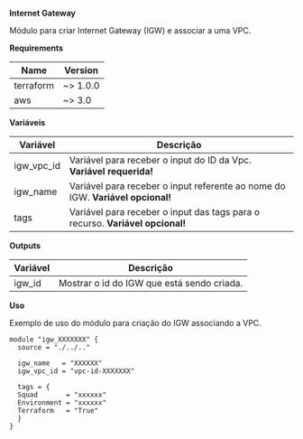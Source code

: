**Internet Gateway**

Módulo para criar Internet Gateway (IGW) e associar a uma VPC.


**Requirements**

| Name | Version |
| ------ | ------ |
| terraform | ~> 1.0.0 |
| aws | ~> 3.0 | 


**Variáveis**

| Variável | Descrição |
| ------ | ------ |
| igw_vpc_id | Variável para receber o input do ID da Vpc. **Variável requerida!** |
| igw_name | Variável para receber o input referente ao nome do IGW. **Variável opcional!** |
| tags | Variável para receber o input das tags para o recurso. **Variável opcional!** |


**Outputs**

| Variável | Descrição |
| ------ | ------ |
| igw_id | Mostrar o id do IGW que está sendo criada. |


**Uso**

Exemplo de uso do módulo para criação do IGW associando a VPC.

```
module "igw_XXXXXXX" {
  source = "./../.."

  igw_name   = "XXXXXX"
  igw_vpc_id = "vpc-id-XXXXXXX"

  tags = {
  Squad       = "xxxxxx"
  Environment = "xxxxxx"
  Terraform   = "True"
  }
}
```
